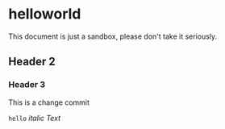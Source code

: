 # helloworld
This document is just a sandbox, please don't take it seriously. 

## Header 2
### Header 3
This is a change commit

`hello`
*italic Text*

